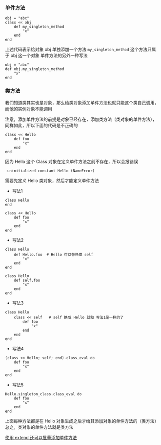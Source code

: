 ### 单件方法

```
obj = "abc"
class << obj
	def my_singleton_method
		"x"
	end
end
```
上述代码表示给对象 obj 单独添加一个方法 `my_singleton_method`
这个方法只属于 obj 这一个对象
单件方法的另外一种写法
```
obj = "abc"
def obj.my_singleton_method
	"x"
end
```

### 类方法
我们知道类其实也是对象，那么给类对象添加单件方法也就只能这个类自己调用，而他的实例对象不能调用

注意，添加单件方法的前提是对象已经存在，添加类方法（类对象的单件方法），同样如此，所以下面的代码是不正确的

```
class << Hello
	def foo
		"x"
	end
end
```

因为 Hello 这个 Class 对象在定义单件方法之前不存在，所以会报错误

```
 uninitialized constant Hello (NameError)
```

需要先定义 Hello 类对象，然后才能定义单件方法
+ 写法1
```
class Hello
end

class << Hello
	def foo
		"x"
	end
end
```

+ 写法2
```
class Hello
	def Hello.foo  # Hello 可以替换成 self
		"x"
	end
end

class Hello
	def self.foo
		"x"
	end
end

```

+ 写法3
```
class Hello
	class << self   # self 换成 Hello 就和 写法1是一样的了
		def foo
			"x"
		end
	end
end
```

+ 写法4
```
(class << Hello; self; end).class_eval do
	def foo
		"x"
	end
end
```

+ 写法5
```
Hello.singleton_class.class_eval do
	def foo
		"x"
	end
end
```

上面每种方法都是在 Hello 对象生成之后才给其添加对象的单件方法的（类方法）
总之，类对象的单件方法就是类方法

[使用 extend 还可以批量添加单件方法](./07.extend&include.md)
